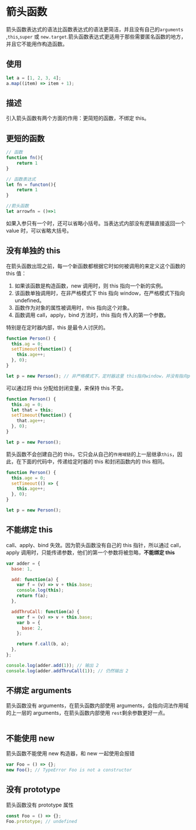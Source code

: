 # 箭头函数

箭头函数表达式的语法比函数表达式的语法更简洁，并且没有自己的`arguments` ,`this`,`super` 或 `new.target`.箭头函数表达式更适用于那些需要匿名函数的地方，并且它不能用作构造函数。

## 使用

```js
let a = [1, 2, 3, 4];
a.map((item) => item + 1);
```

## 描述

引入箭头函数有两个方面的作用：更简短的函数，不绑定 this。

## 更短的函数

```js
// 函数
function fn(){
    return 1
}

// 函数表达式
let fn = functon(){
    return 1
}

//箭头函数
let arrowfn = ()=>1
```

如果入参只有一个时，还可以省略小括号。当表达式内部没有逻辑直接返回一个 value 时，可以省略大括号。

## 没有单独的 this

在箭头函数出现之前，每一个新函数都根据它时如何被调用的来定义这个函数的 this 值：

1. 如果该函数是构造函数，new 调用时，则 this 指向一个新的实例。
2. 该函数单独调用时，在非严格模式下 this 指向 window，在严格模式下指向 undefined。
3. 函数作为对象的属性被调用时，this 指向这个对象。
4. 函数调用 call，apply，bind 方法时，this 指向 传入的第一个参数。

特别是在定时器内部，this 是最令人讨厌的。

```js
function Person() {
  this.ag = 0;
  setTimeout(function() {
    this.age++;
  }, 0);
}

let p = new Person(); // 非严格模式下，定时器这里 this指向window，并没有指向p
```

可以通过将 this 分配给封闭变量，来保持 this 不变。

```js
function Person() {
  this.ag = 0;
  let that = this;
  setTimeout(function() {
    that.age++;
  }, 0);
}

let p = new Person();
```

箭头函数不会创建自己的 this，它只会从自己的`作用域链`的上一层继承`this`，因此，在下面的代码中，传递给定时器的 this 和封闭函数内的 this 相同。

```js
function Person() {
  this.age = 0;
  setTimeout(() => {
    this.age++;
  }, 0);
}

let p = new Person();
```

## 不能绑定 this

call、apply、bind 失效。因为箭头函数没有自己的 this 指针，所以通过 call，apply 调用时，只能传递参数，他们的第一个参数将被忽略，**不能绑定 this**

```js
var adder = {
  base: 1,

  add: function(a) {
    var f = (v) => v + this.base;
    console.log(this);
    return f(a);
  },

  addThruCall: function(a) {
    var f = (v) => v + this.base;
    var b = {
      base: 2,
    };

    return f.call(b, a);
  },
};

console.log(adder.add(1)); // 输出 2
console.log(adder.addThruCall(1)); // 仍然输出 2
```

## 不绑定 arguments

箭头函数没有 arguments，在箭头函数内部使用 arguments，会指向词法作用域的上一层的 arguments，在箭头函数内部使用 `rest`剩余参数更好一点。

```js
```

## 不能使用 new

箭头函数不能使用 new 构造器，和 new 一起使用会报错

```js
var Foo = () => {};
new Foo(); // TypeError Foo is not a constructor
```

## 没有 prototype

箭头函数没有 prototype 属性

```js
const Foo = () => {};
Foo.prototype; // undefined
```
